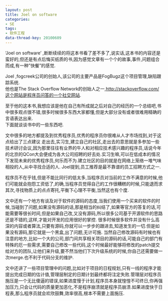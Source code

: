 ```yaml
---
layout: post
title: Joel on software
categories:
- SE
tags:
- 软件工程
data-thread-key: 20100609
---
```


‘Joel on software’ ,断断续续的将这本书看了差不多了,说实话,这本书的内容还是蛮好的,但还是有点后悔买纸质的书,因为感觉文章有一个个的故事,事件,问题组合而成,有一种”快餐”的感觉.  

Joel ,fogcreek公司的创始人,该公司的主要产品是FogBugz这个项目管理,缺陷跟踪系统.  
他也是The Stack Overflow Network的创始人之一,http://stackoverflow.com/这个网站是程序员问答的一个社交网站.  

至于他的这本书,我想应该是他在自己有所成就之后对自己的经历的一个总结吧,书中很多观点很不错,很多时候很多东西大家都懂,但是大部分没有或者很难用精确的言语表达出来.  
下面就谈谈书中的一些东西吧.  

文中很多的地方都提及到优秀程序员,优秀的程序员你很难从人才市场找到,对于这点给出了三点建议 走出去,实习生,建立自己的社区,走出去的意思就是多参加一些技术研讨会议,因为那里往往有业界的牛人和对相应技术感兴趣的程序员,话说今年的北京的QCon大会便成为各大公司招聘的好去处.实习生嘛,可以在低成本的情况下发现未来的优秀程序员,何乐而不为.建立社区的目的就是在网络上笼络一堆气味相投的人,从中寻找合适的人.
Joel提到,员工推荐是最不靠谱的员工招聘方式之一.  

程序员不在乎钱,但是不能比同行的低太多,当程序员对当前的工作不满意的时候,他们可能就会抱怨工资低了,的确,当程序员觉得自己的工作很糟糕的时候,只能退而求其次,寻找物质上的点点寄托,平衡下心理不平衡,当然这也有个度.  

文中还有一个地方有谈及对于软件的源码的态度,当我们使用一个买来的软件的时候,当碰到了问题,如果没有源码的话,那是相当的纠结了,如果等官方的答复的话,可能需要等很长时间,但是如果自己改,又没有源码,所以很多公司基于开源软件的思路还是不错的,这样,才能对开发的应用很好的掌控.  很多时候很多软件并没有什么高深的内容或者算法,只要有源码,你就可以一步步的跟进去,知道发生的一切.但是如果没有源码,那它就是一个黑盒,出了问题,无计可施.
当然自己修改源码有时候也有注意的地方,比如一个大的公司,部门间共享相关项目的源码的话,可能自己的部门有特殊的厄一些需求,需要自己修改一些代码,这个时候最好能够将修改的patch提交给对方的团队,让他们来升级,要不然当他们下次升级系统的时候,你自己还需要做一次merge.也不利于代码分支的维护.  

文中还讲了一些项目管理中的问题,比如对于项目的日程规划,只有一线的程序才能提出完成日期的估计值,管理层制定的日期计划最终都将注定失败.管理层对程序员施压是一个无比傻逼的错误,如果进度慢于计划,程序员本身就惶惶不可终日,你再强加压力,只会让代码的质量更加恶化,不是程序崩溃就是程序员崩溃.如果进度快于日程表,那么程序员就会欢欣鼓舞,效率很高,根本不需要上面施压.  
